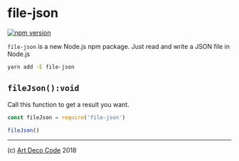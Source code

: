 # file-json

[![npm version](https://badge.fury.io/js/file-json.svg)](https://badge.fury.io/js/file-json)

`file-json` is a new Node.js npm package. Just read and write a JSON file in Node.js

```sh
yarn add -E file-json
```

## `fileJson():void`

Call this function to get a result you want.

```js
const fileJson = require('file-json')

fileJson()
```

---

(c) [Art Deco Code][1] 2018

[1]: https://artdeco.bz
